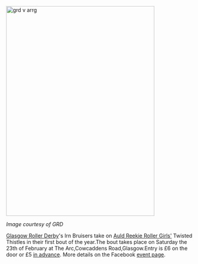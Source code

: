 <html><body><a href="http://www.scottishrollerderbyblog.com/2013/02/grd-v-arrg.jpg"><img src="http://www.scottishrollerderbyblog.com/2013/02/grd-v-arrg.jpg" alt="grd v arrg" width="401" height="567" class="aligncenter size-full wp-image-2227"></a>

<em>Image courtesy of GRD</em>

<a href="http://glasgowrollerderby.com/">Glasgow Roller Derby</a>'s Irn Bruisers take on <a href="http://arrg.co.uk/">Auld Reekie Roller Girls'</a> Twisted Thistles in their first bout of the year.The bout takes place on Saturday the 23th of February at The Arc,Cowcaddens Road,Glasgow.Entry is £6 on the door or £5 <a href="https://glasgowrollerderby.com/content/glasgow-roller-derby-v-auld-reekie-rollergirls-tickets-feb-23rd">in advance</a>.
More details on the Facebook <a href="http://www.facebook.com/events/460241160705092/?ref=ts&amp;fref=ts">event page</a>.</body></html>
